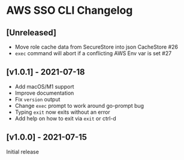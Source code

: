 # AWS SSO CLI Changelog

## [Unreleased]

 * Move role cache data from SecureStore into json CacheStore #26
 * `exec` command will abort if a conflicting AWS Env var is set #27

## [v1.0.1] - 2021-07-18

 * Add macOS/M1 support
 * Improve documentation
 * Fix `version` output
 * Change `exec` prompt to work around go-prompt bug
 * Typing `exit` now exits without an error
 * Add help on how to exit via `exit` or ctrl-d

## [v1.0.0] - 2021-07-15

Initial release

